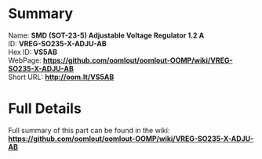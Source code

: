 
Summary
=================
  
Name: __SMD (SOT-23-5) Adjustable Voltage Regulator 1.2 A__    
ID: __VREG-SO235-X-ADJU-AB__   
Hex ID: __VS5AB__   
WebPage: __https://github.com/oomlout/oomlout-OOMP/wiki/VREG-SO235-X-ADJU-AB__   
Short URL: __http://oom.lt/VS5AB__   

Full Details
==========================
Full summary of this part can be found in the wiki:   
__https://github.com/oomlout/oomlout-OOMP/wiki/VREG-SO235-X-ADJU-AB__    

